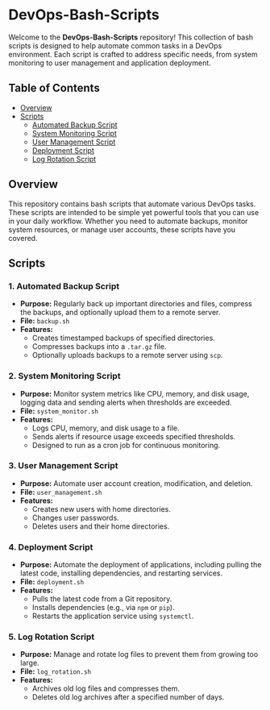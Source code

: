 # DevOps-Bash-Scripts

Welcome to the **DevOps-Bash-Scripts** repository! This collection of bash scripts is designed to help automate common tasks in a DevOps environment. Each script is crafted to address specific needs, from system monitoring to user management and application deployment.

## Table of Contents

- [Overview](#overview)
- [Scripts](#scripts)
  - [Automated Backup Script]()
  - [System Monitoring Script](#2-system-monitoring-script)
  - [User Management Script](#3-user-management-script)
  - [Deployment Script](#4-deployment-script)
  - [Log Rotation Script](#5-log-rotation-script)

## Overview

This repository contains bash scripts that automate various DevOps tasks. These scripts are intended to be simple yet powerful tools that you can use in your daily workflow. Whether you need to automate backups, monitor system resources, or manage user accounts, these scripts have you covered.

## Scripts

### 1. Automated Backup Script

- **Purpose:** Regularly back up important directories and files, compress the backups, and optionally upload them to a remote server.
- **File:** `backup.sh`
- **Features:**
  - Creates timestamped backups of specified directories.
  - Compresses backups into a `.tar.gz` file.
  - Optionally uploads backups to a remote server using `scp`.

### 2. System Monitoring Script

- **Purpose:** Monitor system metrics like CPU, memory, and disk usage, logging data and sending alerts when thresholds are exceeded.
- **File:** `system_monitor.sh`
- **Features:**
  - Logs CPU, memory, and disk usage to a file.
  - Sends alerts if resource usage exceeds specified thresholds.
  - Designed to run as a cron job for continuous monitoring.

### 3. User Management Script

- **Purpose:** Automate user account creation, modification, and deletion.
- **File:** `user_management.sh`
- **Features:**
  - Creates new users with home directories.
  - Changes user passwords.
  - Deletes users and their home directories.

### 4. Deployment Script

- **Purpose:** Automate the deployment of applications, including pulling the latest code, installing dependencies, and restarting services.
- **File:** `deployment.sh`
- **Features:**
  - Pulls the latest code from a Git repository.
  - Installs dependencies (e.g., via `npm` or `pip`).
  - Restarts the application service using `systemctl`.

### 5. Log Rotation Script

- **Purpose:** Manage and rotate log files to prevent them from growing too large.
- **File:** `log_rotation.sh`
- **Features:**
  - Archives old log files and compresses them.
  - Deletes old log archives after a specified number of days.


